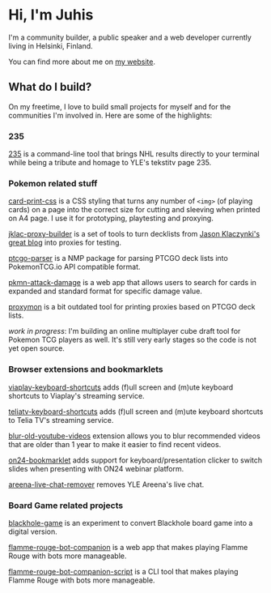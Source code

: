 # Hi, I'm Juhis

I'm a community builder, a public speaker and a web developer currently living in Helsinki, Finland.

You can find more about me on [my website](https://hamatti.org).

## What do I build?

On my freetime, I love to build small projects for myself and for the communities I'm involved in. Here are some of the highlights:

### 235

[235](https://github.com/Hamatti/nhl-235) is a command-line tool that brings NHL results directly to your terminal while being a tribute and homage to YLE's tekstitv page 235.

### Pokemon related stuff

[card-print-css](https://github.com/Hamatti/card-print-css) is a CSS styling that turns any number of `<img>` (of playing cards) on a page into the correct size for cutting and sleeving when printed on A4 page. I use it for prototyping, playtesting and proxying.

[jklac-proxy-builder](https://github.com/Hamatti/jklac-proxy-builder) is a set of tools to turn decklists from [Jason Klaczynki's great blog](https://jklaczpokemon.wordpress.com/) into proxies for testing.

[ptcgo-parser](https://github.com/Hamatti/ptcgo-parser) is a NMP package for parsing PTCGO deck lists into PokemonTCG.io API compatible format.

[pkmn-attack-damage](https://github.com/Hamatti/pkmn-attack-damage) is a web app that allows users to search for cards in expanded and standard format for specific damage value.

[proxymon](https://github.com/Hamatti/proxymon) is a bit outdated tool for printing proxies based on PTCGO deck lists.

_work in progress_: I'm building an online multiplayer cube draft tool for Pokemon TCG players as well. It's still very early stages so the code is not yet open source.

### Browser extensions and bookmarklets

[viaplay-keyboard-shortcuts](https://github.com/Hamatti/viaplay-keyboard-shortcuts) adds (f)ull screen and (m)ute keyboard shortcuts to Viaplay's streaming service.

[teliatv-keyboard-shortcuts](https://github.com/Hamatti/teliatv-keyboard-shortcuts) adds (f)ull screen and (m)ute keyboard shortcuts to Telia TV's streaming service.

[blur-old-youtube-videos](https://github.com/Hamatti/blur-old-youtube-videos) extension allows you to blur recommended videos that are older than 1 year to make it easier to find recent videos.

[on24-bookmarklet](https://gist.github.com/Hamatti/11de9fd64e226738c00c8a8b2fad024e) adds support for keyboard/presentation clicker to switch slides when presenting with ON24 webinar platform.

[areena-live-chat-remover](https://gist.github.com/Hamatti/5f33ce7fd1554e43fb8527b6268a6acd) removes YLE Areena's live chat.

### Board Game related projects

[blackhole-game](https://github.com/Hamatti/blackhole-game) is an experiment to convert Blackhole board game into a digital version.

[flamme-rouge-bot-companion](https://github.com/Hamatti/flamme-rouge-bot-companion) is a web app that makes playing Flamme Rouge with bots more manageable.

[flamme-rouge-bot-companion-script](https://github.com/Hamatti/flamme-rouge-bot-companion-script) is a CLI tool that makes playing Flamme Rouge with bots more manageable.



